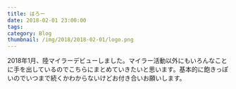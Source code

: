 ```yaml
---
title: はろー
date: 2018-02-01 23:00:00
tags:
category: Blog
thumbnail: /img/2018/2018-02-01/logo.png
---
```

2018年1月、陸マイラーデビューしました。マイラー活動以外にもいろんなことに手を出しているのでこちらにまとめていきたいと思います。基本的に飽きっぽいのでいつまで続くかわからないけどお付き合いお願いします。
